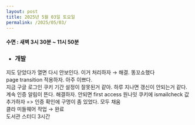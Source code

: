 ```yaml
---
layout: post
title: 2025년 5월 03일 토요일
permalink: /2025/05/03/
---
```

#### 수면 : 새벽 3시 30분 ~ 11시 50분<br/>
* ### 개발<br/>
지도 닫았다가 열면 다시 안보인다. 이거 처리하자 → 해결. 똥꼬쇼했다<br/>
page transition 적용하자. 아주 이쁘다.<br/>
지금 구글 로그인 쿠키 기간 설정이 잘못된거 같아. 하루 지나면 갱신이 안되는거 같다. 계속 인증 알림이 뜬다. 해결하자. 안되면 first access 원나잇 쿠키에 ismailcheck 값 추가하자 => 인증 확인에 구멍이 좀 있었다. 모두 채움<br/>
클라 미들웨어 작업 → 완료<br/>
도서관 스터디 3시간